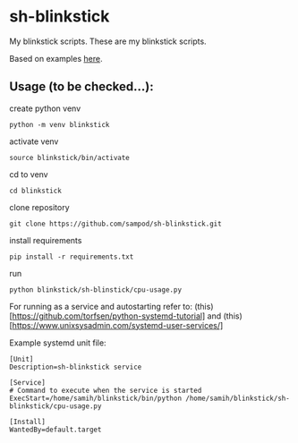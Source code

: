 # sh-blinkstick
My blinkstick scripts.
These are my blinkstick scripts.

Based on examples [here](https://github.com/arvydas/blinkstick-python/wiki).

## Usage (to be checked...): 
create python venv 

```
python -m venv blinkstick
```

activate venv 

```
source blinkstick/bin/activate 
```

cd to venv 

```
cd blinkstick
```


clone repository 

```
git clone https://github.com/sampod/sh-blinkstick.git
```

install requirements 

```
pip install -r requirements.txt 
```

run 

```
python blinkstick/sh-blinstick/cpu-usage.py 
```

For running as a service and autostarting refer to:
(this)[https://github.com/torfsen/python-systemd-tutorial]
and
(this)[https://www.unixsysadmin.com/systemd-user-services/]

Example systemd unit file: 

```
[Unit]
Description=sh-blinkstick service

[Service]
# Command to execute when the service is started
ExecStart=/home/samih/blinkstick/bin/python /home/samih/blinkstick/sh-blinkstick/cpu-usage.py

[Install]
WantedBy=default.target
```
